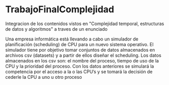 # TrabajoFinalComplejidad
Integracion de los contenidos vistos en "Complejidad temporal, estructuras de datos y algoritmos" a traves de un enunciado

Una empresa informática está llevando a cabo un simulador de planificación (scheduling) de CPU para un nuevo sistema operativo. El simulador tiene por objetivo tomar conjuntos de datos almacenados en archivos csv (datasets) y a partir de ellos diseñar el scheduling. Los datos almacenados en los csv son: el nombre del proceso, tiempo de uso de la CPU y la prioridad del proceso. Con los datos anteriores se simulará la competencia por el acceso a la o las CPU’s y se tomará la decisión de cederle la CPU a uno u otro proceso
